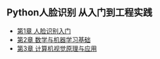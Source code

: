 ## Python人脸识别  从入门到工程实践
- [第1章 人脸识别入门](chapter1.md)
- [第2章 数学与机器学习基础](chapter2.md)
- [第3章 计算机视觉原理与应用](chapter3.md)